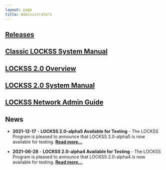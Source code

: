 ```yaml
---
layout: page
title: Administrators
---
```


## [Releases](https://lockss.readthedocs.io/en/latest/releases.html)

## [Classic LOCKSS System Manual](classic-lockss)

## [LOCKSS 2.0 Overview](overview)

## [LOCKSS 2.0 System Manual](https://lockss.readthedocs.io/projects/manual/)

## [LOCKSS Network Admin Guide](admin)

## News

*   **2021-12-17** - **LOCKSS 2.0-alpha5 Available for Testing** - The LOCKSS Program is pleased to announce that LOCKSS 2.0-alpha5 is now available for testing. [**Read more...**](https://lockss.readthedocs.io/projects/manual/en/2.0-alpha5/)

*   **2021-06-28** - **LOCKSS 2.0-alpha4 Available for Testing** - The LOCKSS Program is pleased to announce that LOCKSS 2.0-alpha4 is now available for testing. [**Read more...**](https://lockss.readthedocs.io/projects/manual/en/2.0-alpha4/)
